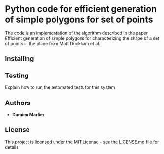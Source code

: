# Python code for efficient generation of simple polygons for set of points

The code is an implementation of the algorithm described in the paper Efficient generation of simple polygons for characterizing the shape of a set of points in the plane from Matt Duckham et al.

## Installing


## Testing

Explain how to run the automated tests for this system

## Authors

* **Damien Marlier**

## License

This project is licensed under the MIT License - see the [LICENSE.md](LICENSE.md) file for details
